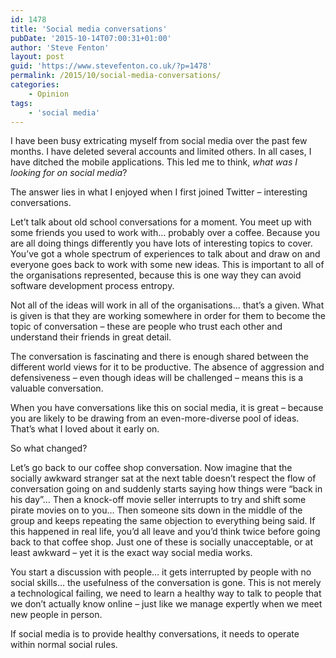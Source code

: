```yaml
---
id: 1478
title: 'Social media conversations'
pubDate: '2015-10-14T07:00:31+01:00'
author: 'Steve Fenton'
layout: post
guid: 'https://www.stevefenton.co.uk/?p=1478'
permalink: /2015/10/social-media-conversations/
categories:
    - Opinion
tags:
    - 'social media'
---
```


I have been busy extricating myself from social media over the past few months. I have deleted several accounts and limited others. In all cases, I have ditched the mobile applications. This led me to think, *what was I looking for on social media*?

The answer lies in what I enjoyed when I first joined Twitter – interesting conversations.

Let’t talk about old school conversations for a moment. You meet up with some friends you used to work with… probably over a coffee. Because you are all doing things differently you have lots of interesting topics to cover. You’ve got a whole spectrum of experiences to talk about and draw on and everyone goes back to work with some new ideas. This is important to all of the organisations represented, because this is one way they can avoid software development process entropy.

Not all of the ideas will work in all of the organisations… that’s a given. What is given is that they are working somewhere in order for them to become the topic of conversation – these are people who trust each other and understand their friends in great detail.

The conversation is fascinating and there is enough shared between the different world views for it to be productive. The absence of aggression and defensiveness – even though ideas will be challenged – means this is a valuable conversation.

When you have conversations like this on social media, it is great – because you are likely to be drawing from an even-more-diverse pool of ideas. That’s what I loved about it early on.

So what changed?

Let’s go back to our coffee shop conversation. Now imagine that the socially awkward stranger sat at the next table doesn’t respect the flow of conversation going on and suddenly starts saying how things were “back in his day”… Then a knock-off movie seller interrupts to try and shift some pirate movies on to you… Then someone sits down in the middle of the group and keeps repeating the same objection to everything being said. If this happened in real life, you’d all leave and you’d think twice before going back to that coffee shop. Just one of these is socially unacceptable, or at least awkward – yet it is the exact way social media works.

You start a discussion with people… it gets interrupted by people with no social skills… the usefulness of the conversation is gone. This is not merely a technological failing, we need to learn a healthy way to talk to people that we don’t actually know online – just like we manage expertly when we meet new people in person.

If social media is to provide healthy conversations, it needs to operate within normal social rules.
